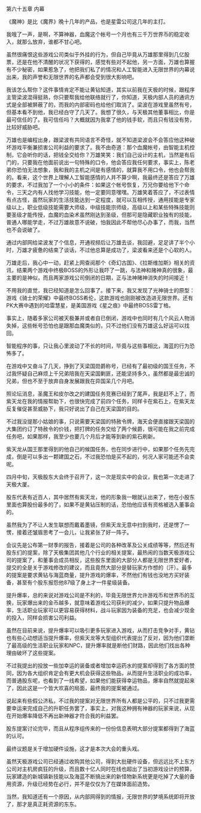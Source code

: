 第六十五章 内幕


《魔神》是比《魔界》晚十几年的产品，也是星雷公司这几年的主打。

我哦了一声，是啊，不算神器，血魔这个帐号一个月也有三千万世界币的稳定收入，就那么放弃，谁都不甘心吧。

虽然很痛恨这些游戏公司类似于外挂的行为，但自己毕竟从万雄那里得到几亿股票，还是在他不清醒的状况下获得的，感觉有些对不起他，另一方面，万雄也算握有不少秘密，如果惹急了，他把我们私了的情况和人工智能进入无限世界的内幕说出来，我的声誉和无限世界的名声都会受到很大影响吧。

我该怎么帮你？这件事情肯定不能让黄钻知道，其实以前我在天极的时候，跟程序主管梁波混得挺熟，你只要帮我给他联络就行了，你知道，天极内部人员的通讯方式是全部被屏蔽了的，而我的内部密码也给他们取消了。梁波在游戏里虽然有号，但基本看不到他，我已经白守了几天了。我想了很久，与天极其他董事相比，你是最可信任的了。我可信任吗？大概就因为我拿了他的钱手软，而且只有钱没有势，比较好威胁吧。

万雄也是编程出身，跟梁波有共同语言不奇怪，就不知道梁波会不会答应他这种破坏游戏平衡兼损害公司利益的要求了。我不由奇道：那个血魔帐号，由智能主机控制，它会听你的话，把钱全交给你？万雄笑笑：我们自己设计的主机，当然是有后门的，只要我在他面前说出一句特殊的口令，他会答应我任何要求，事实上，陈老弟你恐怕无法想象，我和我的主机之间是有感情的，就算我不用口令，他也会帮我的。看来，这个世界上理解人工智能感情的人并不算少啊，我最终还是答应了万雄的要求，不过我加了一个小小的条件：如果这个帐号恢复，万兄你要给他下个命令，三天之内有人找他学习技能，他一定要同意嘿嘿。万雄笑着答应了，不过表情有点古怪，虽然玩家的生活技能达到一定程度，就可以互相传授，通用技能是专家级以上，职业低级技能需要大师级，中级技能宗师级，高级以上和某些特殊技能则要圣级才能传授，血魔的血染术虽然刚达到圣级，但那可是隐藏职业独有的技能，普通人哪能学走，不过万雄故意不说破，怕我因此不帮他尽心办事了，而我，当然也不会说破了。

通过内部网给梁波发了个信息，开通视频后让万雄去谈，我回避，足足讲了半个小时，万雄才疲惫的结束了谈话，不过他总算是成功了，梁波看来还是个心软的人。

万雄走后，我心中一动，赶紧上网查阅那个《奇幻古国》、《拉斯维加斯》相关的资讯，结果两个游戏中终极BOSS的外形让我吓了一跳，与法神和赌神真的很象，最主要的是神似，而且两家游戏公司倒闭的日期，正与法神赌神消失的时间接近！

不用我的直觉，我已经知道是怎么回事了。接下来，我又发现了光神骑士的原型：游戏《骑士的荣耀》中最终BOSS希伦，这款游戏也刚刚被改造进无限世界。还有PK大赛中遇到的哈雷慧星，是美国游戏《星之痕》中最终BOSS雷丁格。

事实上，随着多家公司被天极兼并或者自已倒闭，游戏中也同时有几个风云人物消失掉，这些帐号恐怕也是跟那血魔类似的，只不过他们没有万雄这么好运可以找回。

智能程序的事，只让我心里波动了不长的时间，毕竟与这些事相比，海蓝的行为恐怖多了。

在游戏中又奋斗了几天，挣到了天梁国勋爵称号，已经有了最初级的国王任务，不过我怀疑自己麻烦上千兄弟陪我在天梁国剿匪，还能坚持多久，虽然都是最忠诚的兄弟，但也不至于放弃自身发展跟我在异国呆几个月吧。

照论坛消息，圣魔王和皮尔改之的建国任务竞赛已经到了尾声，我是赶不上了，而紫天龙在我的情报帮助下，也很快完成了前四个任务，同样卡在紫石上，在紫天龙反复催促甚至威胁下，我只好说出了自己在天梁国的目的。

不过我没提那小姑娘的事，只说需要天梁国的特赦令牌，海天会便直接跟天梁国的大集团约订了特赦令的价钱，把打牌的任务交给了两个候爵，很可能在我之前完成任务吧，如果那样，我至少也要几个月后才能等到新的紫石刷新。

紫天龙从国王那里得到的他自己的候国任务，也在同步进行中，如果那个任务先完成，倒是可以多出一颗建国之石，不过我恐怕是买不起的，何况人家可能还不会卖呢。

四月中旬，天极股东大会终于召开了，这一次是现实中的会议，我也第一次走进了天极大厦。

股东代表有近百人，其中居然有紫天龙，他的形象我一眼就认出来了，他在小股东里面也算股份最多的了，如果不是黄钻压制的话，恐怕他应该有资格被选入董事会的。

虽然我为了不让人发生联想而戴着墨镜，但紫天龙无意中扫到我时，还是愣了一愣，接着还皱眉思考了一会儿，让我紧张了好一阵子。

会议先是公布第一财季的报告，接着是公司的各种改革及公关成绩等等，然后还有股东们的提案，除了天极集团其他几个行业的相关提案，最热闹的当数天极游戏公司的提案了，和董事会成员相反，这些股东里面的大部分人都是无限世界爱好者，提交的全是关于游戏修改的建议，而且竟然大部分是替玩家方作想的（汗）。最多的提案是要求黄钻与海蓝商量，提升游戏的爆率，不然他们有钱也没地方买好装备，甚至有个股东报怨他87级了身上才一件星级装备。

提升爆率，总的来说对游戏公司是不利的，毕竟无限世界允许游戏币和世界币的互换，玩家爆出来的金币越多，就意味着游戏公司获利的减少，如果只提升物品爆率，生活职业玩家可以更容易获得材料，战斗玩家因为装备的充足，也会减少现金的投入，同样会损害公司利益。

虽然在目前来说，提升爆率可以吸引更多玩家进入游戏，从而打击竞争对手，黄钻也有些心动想适当提升爆率，但紫天龙等大型组织代表提出了反对，因为他们垄断了最高级的生活职业玩家和NPC，提升爆率就是断他们财路，因此他们找出各种理由破坏了这些提案。

不过我提出的投放一些加幸运的装备或者增加幸运药水的提案却得到了各方面的赞同，因为各大组织肯定会有更大机会获得这些物品，从而提升生活职业的成功率，而普通股东呢，也看到了一线希望，如果他们能获得幸运物品，爆率自然就提起来了，因此这是一个皆大欢喜的局面，最终我的提案被通过。

说起来有些假公济私，不过我的提案对无限世界所有人都是公平的，只不过我更需要幸运来完成自己的升职任务罢了，事实上，对我这种拥有神器的玩家来说，从现在开始爆率降低不再出新神器才符合我的利益罢。

股东提案讨论完毕，而且从程序组传来的一份份信息表明大部分提案都得到了海蓝的认可。

最终议题是关于增加硬件设施，这才是本次大会的重头戏。

虽然天极游戏公司已经通过收购其他公司，得到大批硬件设备，但远远比不上东方公司对主机房疯狂的升级，而且数十亿人同时在线也超出了当初游戏设计的预算，玩家建造的新城镇新技能以及海蓝不断搞出来的新怪物新系统更是吃掉了大量的备用资源，升级已经势在必行，并不是仅仅为了在媒体面前造势。

当然，我知道还有一个原因，从内部网得到的情报，无限世界的梦境系统即将开放了，那才是真正耗资源的东东。





